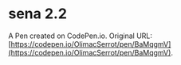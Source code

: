 # sena 2.2

A Pen created on CodePen.io. Original URL: [https://codepen.io/OlimacSerrot/pen/BaMqgmV](https://codepen.io/OlimacSerrot/pen/BaMqgmV).

